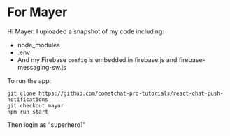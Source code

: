 # For Mayer

Hi Mayer. I uploaded a snapshot of my code including:

* node_modules
* .env
* And my Firebase `config` is embedded in firebase.js and firebase-messaging-sw.js


To run the app:

```
git clone https://github.com/cometchat-pro-tutorials/react-chat-push-notifications
git checkout mayur
npm run start
```

Then login as "superhero1"
